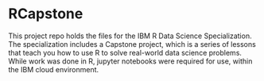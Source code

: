 # RCapstone

This project repo holds the files for the IBM R Data Science Specialization. The specialization includes a Capstone project, which is a series of lessons that teach you how to use R to solve real-world data science problems.
While work was done in R, jupyter notebooks were required for use, within the IBM cloud environment.
